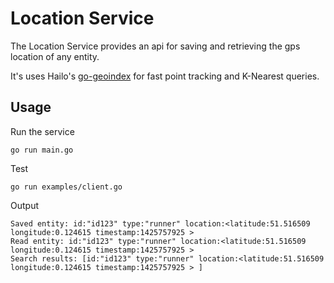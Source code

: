 # Location Service

The Location Service provides an api for saving and retrieving the gps location of any entity.

It's uses Hailo's [go-geoindex](https://github.com/hailocab/go-geoindex) for fast point tracking and K-Nearest queries. 

## Usage

Run the service

```
go run main.go 
```

Test

```
go run examples/client.go
```

Output

```
Saved entity: id:"id123" type:"runner" location:<latitude:51.516509 longitude:0.124615 timestamp:1425757925 > 
Read entity: id:"id123" type:"runner" location:<latitude:51.516509 longitude:0.124615 timestamp:1425757925 > 
Search results: [id:"id123" type:"runner" location:<latitude:51.516509 longitude:0.124615 timestamp:1425757925 > ]
```
